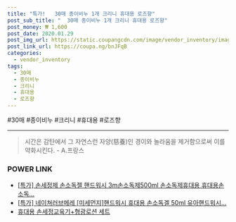 ```yaml
--- 
title: "특가!   30매 종이비누 1개 크리니 휴대용 로즈향" 
post_sub_title: "  30매 종이비누 1개 크리니 휴대용 로즈향" 
post_money: ₩ 1,600 
post_date: 2020.01.29 
post_img_url: https://static.coupangcdn.com/image/vendor_inventory/images/2017/07/19/19/8/c1eb103c-f1ae-45b6-9f1e-0f8f5347aa98.jpg 
post_link_url: https://coupa.ng/bnJFqB 
categories: 
  - vendor_inventory 
tags: 
  - 30매 
  - 종이비누 
  - 크리니 
  - 휴대용 
  - 로즈향 
--- 
```

  #30매 #종이비누 #크리니 #휴대용 #로즈향 
<hr> 

> 시간은 감탄에서 그 자연스런 자양(慈養)인 경이와 놀라움을 제거함으로써 이를 약화시킨다. - A.프랑스 


### POWER LINK

* <a href="https://blog.naver.com/sakai111/221787935951" target="_blank">[특가] 손세정제 손소독젤 핸드워시 3m손소독제500ml 손소독제휴대용 휴대용손소독...</a>
* <a href="https://blog.naver.com/an0733/221788115492" target="_blank">[특가] 네이쳐러브메레 [미세먼지]핸드워시 휴대용 손소독겔 50ml 유아핸드워시...</a>
* <a href="https://blog.naver.com/fasyy4321/221787663948" target="_blank">휴대용 손세정교육기+형광로션 세트</a>
